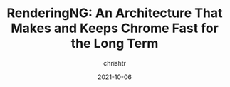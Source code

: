 ---
author: chrishtr
date: 2021-10-06
publisher: chromiumdev
tags:
  - user-agents
  - rendering
target_url: https://blog.chromium.org/2021/10/renderingng.html
title: "RenderingNG: An Architecture That Makes and Keeps Chrome Fast for the Long Term"
---